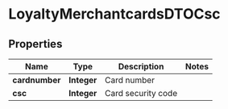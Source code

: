 
# LoyaltyMerchantcardsDTOCsc

## Properties
Name | Type | Description | Notes
------------ | ------------- | ------------- | -------------
**cardnumber** | **Integer** | Card number | 
**csc** | **Integer** | Card security code | 



